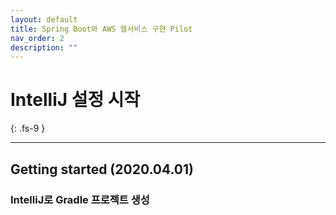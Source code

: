 ```yaml
---
layout: default
title: Spring Boot와 AWS 웹서비스 구현 Pilot
nav_order: 2
description: ""
---
```


# IntelliJ 설정 시작
{: .fs-9 }

---

## Getting started (2020.04.01)

### IntelliJ로 Gradle 프로젝트 생성
